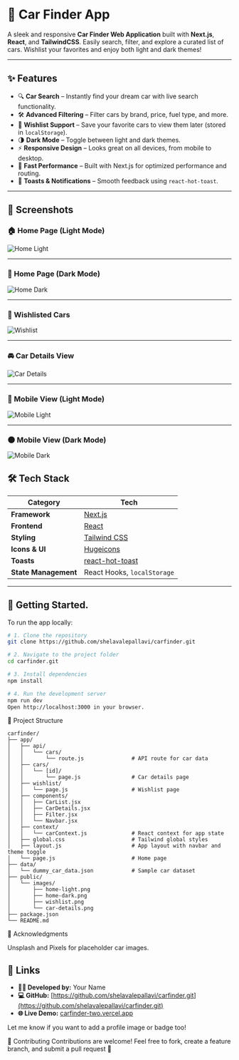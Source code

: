 # 🚗 Car Finder App

A sleek and responsive **Car Finder Web Application** built with **Next.js**, **React**, and **TailwindCSS**. Easily search, filter, and explore a curated list of cars. Wishlist your favorites and enjoy both light and dark themes!

---

## ✨ Features

- 🔍 **Car Search** – Instantly find your dream car with live search functionality.
- 🛠️ **Advanced Filtering** – Filter cars by brand, price, fuel type, and more.
- 💖 **Wishlist Support** – Save your favorite cars to view them later (stored in `localStorage`).
- 🌗 **Dark Mode** – Toggle between light and dark themes.
- ⚡ **Responsive Design** – Looks great on all devices, from mobile to desktop.
- 🚀 **Fast Performance** – Built with Next.js for optimized performance and routing.
- 🔔 **Toasts & Notifications** – Smooth feedback using `react-hot-toast`.

---

## 📸 Screenshots

### 🏠 Home Page (Light Mode)
![Home Light](public/home-light.png)

---

### 🌙 Home Page (Dark Mode)
![Home Dark](public/home-dark.png)

---

### 💖 Wishlisted Cars
![Wishlist](public/wishlist.png)

---

### 🚘 Car Details View
![Car Details](public/car-details.png)

---

### 📱 Mobile View (Light Mode)
![Mobile Light](public/mobile-light.png)

---

### 🌑 Mobile View (Dark Mode)
![Mobile Dark](public/mobile-dark.png)

## 🛠️ Tech Stack

| Category             | Tech                                                   |
|----------------------|--------------------------------------------------------|
| **Framework**        | [Next.js](https://nextjs.org/)                         |
| **Frontend**         | [React](https://reactjs.org/)                          |
| **Styling**          | [Tailwind CSS](https://tailwindcss.com/)              |
| **Icons & UI**       | [Hugeicons](https://hugeicons.com/)                   |
| **Toasts**           | [react-hot-toast](https://react-hot-toast.com/)       |
| **State Management** | React Hooks, `localStorage`                            |

---

## 🚧 Getting Started.

To run the app locally:

```bash
# 1. Clone the repository
git clone https://github.com/shelavalepallavi/carfinder.git

# 2. Navigate to the project folder
cd carfinder.git

# 3. Install dependencies
npm install

# 4. Run the development server
npm run dev
Open http://localhost:3000 in your browser.
```
📁 Project Structure
```
carfinder/
├── app/
│   ├── api/
│   │   └── cars/
│   │       └── route.js               # API route for car data
│   ├── cars/
│   │   └── [id]/
│   │       └── page.js                # Car details page
│   ├── wishlist/
│   │   └── page.js                    # Wishlist page
│   ├── components/
│   │   ├── CarList.jsx
│   │   ├── CarDetails.jsx
│   │   ├── Filter.jsx
│   │   └── Navbar.jsx
│   ├── context/
│   │   └── carContext.js              # React context for app state
│   ├── global.css                     # Tailwind global styles
│   ├── layout.js                      # App layout with navbar and theme toggle
│   └── page.js                        # Home page
├── data/
│   └── dummy_car_data.json            # Sample car dataset
├── public/
│   └── images/
│       ├── home-light.png
│       ├── home-dark.png
│       ├── wishlist.png
│       └── car-details.png
├── package.json
└── README.md

```


🙏 Acknowledgments

Unsplash and Pixels for placeholder car images.


## 🔗 Links

- **👨‍💻 Developed by:** Your Name
- **💻 GitHub:** [https://github.com/shelavalepallavi/carfinder.git](https://github.com/shelavalepallavi/carfinder.git)
- **🌐 Live Demo:** [carfinder-two.vercel.app](https://carfinder-two.vercel.app)
  
Let me know if you want to add a profile image or badge too!


🤝 Contributing
Contributions are welcome!
Feel free to fork, create a feature branch, and submit a pull request 🚀
